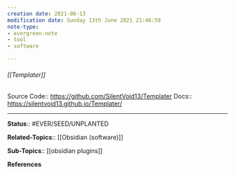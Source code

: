 ```yaml
---
creation date: 2021-06-13
modification date: Sunday 13th June 2021 21:46:59
note-type: 
- evergreen-note
- tool
- software

---
```


###### [[Templater]]

Source Code:: https://github.com/SilentVoid13/Templater
Docs:: https://silentvoid13.github.io/Templater/



---

**Status**:: #EVER/SEED/UNPLANTED 

**Related-Topics**:: [[Obsidian (software)]]
	
**Sub-Topics**:: [[obsidian plugins]]
	
**References**